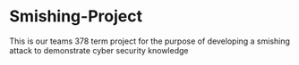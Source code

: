 # Smishing-Project
This is our teams 378 term project for the purpose of developing a smishing attack to demonstrate cyber security knowledge
